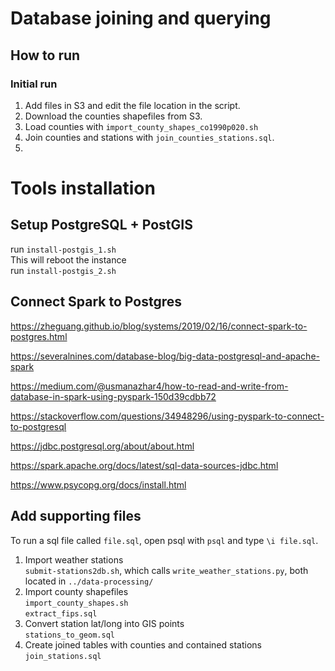 # Database joining and querying


## How to run 

### Initial run
1. Add files in S3 and edit the file location in the script.
1. Download the counties shapefiles from S3.
1. Load counties with `import_county_shapes_co1990p020.sh`
1. Join counties and stations with `join_counties_stations.sql`.
1. 



# Tools installation

## Setup PostgreSQL + PostGIS

run `install-postgis_1.sh` \
This will reboot the instance \
run `install-postgis_2.sh`

## Connect Spark to Postgres

https://zheguang.github.io/blog/systems/2019/02/16/connect-spark-to-postgres.html

https://severalnines.com/database-blog/big-data-postgresql-and-apache-spark

https://medium.com/@usmanazhar4/how-to-read-and-write-from-database-in-spark-using-pyspark-150d39cdbb72

https://stackoverflow.com/questions/34948296/using-pyspark-to-connect-to-postgresql

https://jdbc.postgresql.org/about/about.html

https://spark.apache.org/docs/latest/sql-data-sources-jdbc.html

https://www.psycopg.org/docs/install.html

## Add supporting files

To run a sql file called `file.sql`, open psql with `psql` and type `\i file.sql`.

1. Import weather stations \
`submit-stations2db.sh`, which calls `write_weather_stations.py`, both located in `../data-processing/`
1. Import county shapefiles \
`import_county_shapes.sh` \
`extract_fips.sql`
1. Convert station lat/long into GIS points \
`stations_to_geom.sql`
1. Create joined tables with counties and contained stations
`join_stations.sql`